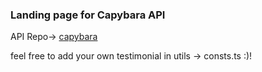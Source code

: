 ### Landing page for Capybara API

API Repo-> [capybara](https://github.com/looskie/capybara-api)

feel free to add your own testimonial in utils -> consts.ts :)!
